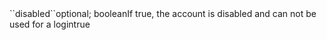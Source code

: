 <tr><td>``disabled``</td><td>optional; boolean</td><td>If true, the account is disabled and can not be used for a login</td><td>true</td><td></td></tr>
